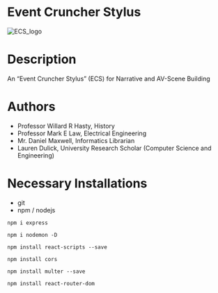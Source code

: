# Event Cruncher Stylus

![ECS_logo](https://github.com/user-attachments/assets/4e0680de-79f1-47b7-ad94-999a67f7d18f)

# Description
An “Event Cruncher Stylus” (ECS) for Narrative and AV-Scene Building

# Authors
- Professor Willard R Hasty, History
- Professor Mark E Law, Electrical Engineering
- Mr. Daniel Maxwell, Informatics Librarian
- Lauren Dulick, University Research Scholar (Computer Science and Engineering)

# Necessary Installations
- git
- npm / nodejs
```shell
npm i express
```
```shell
npm i nodemon -D
```
```shell
npm install react-scripts --save
```
```shell
npm install cors
```
```shell
npm install multer --save
```
```shell
npm install react-router-dom
```
